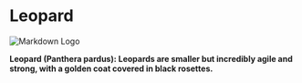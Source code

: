 <!-- Title h1 : Name Animal -->
# Leopard

<!--   Image Animal -->
![Markdown Logo](https://encrypted-tbn0.gstatic.com/images?q=tbn:ANd9GcSDzGoSOXqqrY6UPlep3BKPWhq0HGEsObUMPQ&s)

**Leopard (Panthera pardus): Leopards are smaller but incredibly agile and strong, with a golden coat covered in black rosettes.**